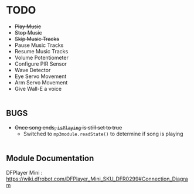 # TODO
- ~~Play Music~~
- ~~Stop Music~~
- ~~Skip Music Tracks~~
- Pause Music Tracks
- Resume Music Tracks
- Volume Potentiometer
- Configure PIR Sensor
- Wave Detector
- Eye Servo Movement
- Arm Servo Movement
- Give Wall-E a voice
<br></br>

## BUGS
- ~~Once song ends, `isPlaying` is still set to true~~
  - Switched to `mp3module.readState()` to determine if song is playing
<br></br>

## Module Documentation
DFPlayer Mini : https://wiki.dfrobot.com/DFPlayer_Mini_SKU_DFR0299#Connection_Diagram